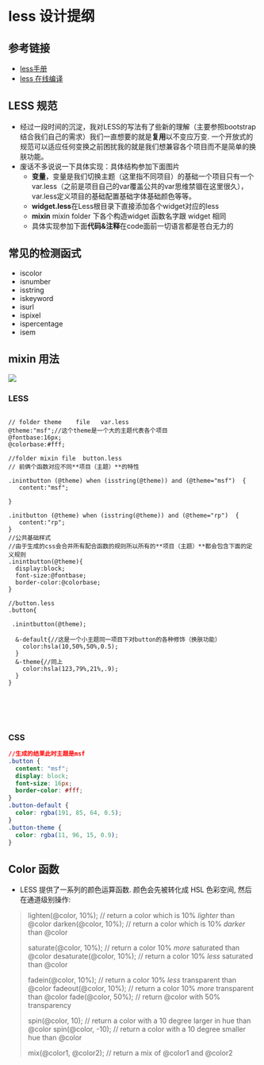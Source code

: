 # less 设计提纲

## 参考链接

- [less手册](http://lesscss.org/features/#features-overview-feature)
- [less 在线编译](http://less2css.org/)

## LESS 规范
- 经过一段时间的沉淀，我对LESS的写法有了些新的理解（主要参照bootstrap结合我们自己的需求）我们一直想要的就是<strong>复用</strong>以不变应万变.
一个开放式的规范可以适应任何变换之前困扰我的就是我们想兼容各个项目而不是简单的换肤功能。
- 废话不多说说一下具体实现：具体结构参加下面图片
   * **变量**，变量是我们切换主题（这里指不同项目）的基础一个项目只有一个var.less（之前是项目自己的var覆盖公共的var思维禁锢在这里很久），var.less定义项目的基础配置基础字体基础颜色等等。
   * **widget.less**在Less根目录下直接添加各个widget对应的less
   * **mixin** mixin folder 下各个构造widget 函数名字跟 widget 相同
   * 具体实现参加下面**代码&注释**在code面前一切语言都是苍白无力的
   
## 常见的检测函式
- iscolor
- isnumber
- isstring
- iskeyword
- isurl
- ispixel
- ispercentage
- isem

## mixin 用法
![](./image/folder.png)

### LESS
``` less

// folder theme    file   var.less
@theme:"msf";//这个theme是一个大的主题代表各个项目
@fontbase:16px;
@colorbase:#fff;

//folder mixin file  button.less
// 前俩个函数对应不同**项目（主题）**的特性

.inintbutton (@theme) when (isstring(@theme)) and (@theme="msf")  { 
   content:"msf";

}

.initbutton (@theme) when (isstring(@theme)) and (@theme="rp")  { 
   content:"rp";
}
//公共基础样式
//由于生成的css会合并所有配合函数的规则所以所有的**项目（主题）**都会包含下面的定义规则
.inintbutton(@theme){
  display:block;
  font-size:@fontbase;
  border-color:@colorbase;
}

//button.less
.button{
  
 .inintbutton(@theme);
  
  &-default{//这是一个小主题同一项目下对button的各种修饰（换肤功能）
    color:hsla(10,50%,50%,0.5);
  }
  &-theme{//同上
    color:hsla(123,79%,21%,.9);
  }
}






```
### CSS
```css
//生成的结果此时主题是msf
.button {
  content: "msf";
  display: block;
  font-size: 16px;
  border-color: #fff;
}
.button-default {
  color: rgba(191, 85, 64, 0.5);
}
.button-theme {
  color: rgba(11, 96, 15, 0.9);
}

```




## Color 函数

- LESS 提供了一系列的颜色运算函数. 颜色会先被转化成 HSL 色彩空间, 然后在通道级别操作:


>lighten(@color, 10%);     // return a color which is 10% *lighter* than @color
darken(@color, 10%);      // return a color which is 10% *darker* than @color
>
>saturate(@color, 10%);    // return a color 10% *more* saturated than @color
desaturate(@color, 10%);  // return a color 10% *less* saturated than @color
>
> fadein(@color, 10%);      // return a color 10% *less* transparent than @color
fadeout(@color, 10%);     // return a color 10% *more* transparent than @color
fade(@color, 50%);        // return @color with 50% transparency
>
> spin(@color, 10);         // return a color with a 10 degree larger in hue than @color
spin(@color, -10);        // return a color with a 10 degree smaller hue than @color
>
> mix(@color1, @color2);    // return a mix of @color1 and @color2
